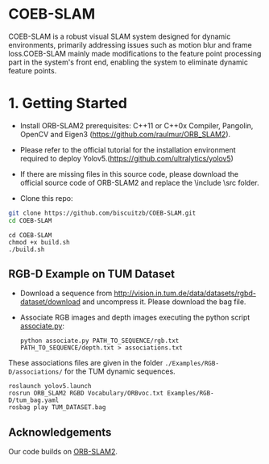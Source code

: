 # COEB-SLAM
COEB-SLAM is a robust visual SLAM system designed for dynamic environments, primarily addressing issues such as motion blur and frame loss.COEB-SLAM mainly made modifications to the feature point processing part in the system's front end, enabling the system to eliminate dynamic feature points.

# 1.  Getting Started
- Install ORB-SLAM2 prerequisites: C++11 or C++0x Compiler, Pangolin, OpenCV and Eigen3 (https://github.com/raulmur/ORB_SLAM2).
- Please refer to the official tutorial for the installation environment required to deploy Yolov5.(https://github.com/ultralytics/yolov5)
- If there are missing files in this source code, please download the official source code of ORB-SLAM2 and replace the \include \src folder.

- Clone this repo:
```bash
git clone https://github.com/biscuitzb/COEB-SLAM.git
cd COEB-SLAM
```
```
cd COEB-SLAM
chmod +x build.sh
./build.sh
```

## RGB-D Example on TUM Dataset
- Download a sequence from http://vision.in.tum.de/data/datasets/rgbd-dataset/download and uncompress it. Please download the bag file.

- Associate RGB images and depth images executing the python script [associate.py](http://vision.in.tum.de/data/datasets/rgbd-dataset/tools):

  ```
  python associate.py PATH_TO_SEQUENCE/rgb.txt PATH_TO_SEQUENCE/depth.txt > associations.txt
  ```
These associations files are given in the folder `./Examples/RGB-D/associations/` for the TUM dynamic sequences.

  ```
  roslaunch yolov5.launch
  rosrun ORB_SLAM2 RGBD Vocabulary/ORBvoc.txt Examples/RGB-D/tum_bag.yaml
  rosbag play TUM_DATASET.bag
  ```

  
## Acknowledgements
Our code builds on [ORB-SLAM2](https://github.com/raulmur/ORB_SLAM2).


